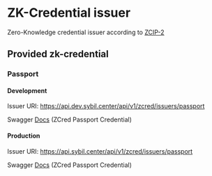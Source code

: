# ZK-Credential issuer

Zero-Knowledge credential issuer according to
[ZCIP-2](https://github.com/zcred-org/ZCIPs/blob/main/ZCIPs/zcip-2.md)

## Provided zk-credential

### Passport

#### Development

Issuer URI: https://api.dev.sybil.center/api/v1/zcred/issuers/passport

Swagger [Docs](https://api.dev.sybil.center/documentation) (ZCred
Passport Credential)

#### Production

Issuer URI: https://api.sybil.center/api/v1/zcred/issuers/passport

Swagger [Docs](https://api.sybil.center/documentation) (ZCred Passport
Credential)


